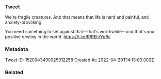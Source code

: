 ### Tweet
We're fragile creatures. And that means that life is hard and painful, and anxiety-provoking.

You need something to set against that—that's worthwhile—and that's your positive destiny in the world. https://t.co/IRREhtYp8c

### Metadata
Tweet ID: 1520043490025312258
Created At: 2022-04-29T14:13:03.000Z

### Related

